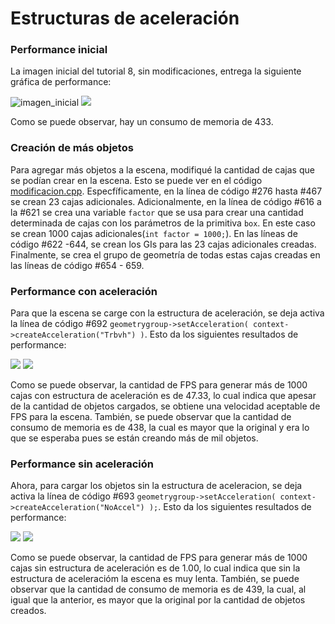 # Estructuras de aceleración

### Performance inicial

La imagen inicial del tutorial 8, sin modificaciones, entrega la siguiente gráfica de performance:

![imagen_inicial](https://github.com/wilmerodriguez/Estructuras-de-aceleracion/blob/master/inicial.PNG)
![](https://github.com/wilmerodriguez/Estructuras-de-aceleracion/blob/master/original.PNG)

Como se puede observar, hay un consumo de memoria de 433.

### Creación de más objetos

Para agregar más objetos a la escena, modifiqué la cantidad de cajas que se podían crear en la escena. Esto se puede ver en el código [modificacion.cpp](https://github.com/wilmerodriguez/Estructuras-de-aceleracion/blob/master/modificacion.cpp). Especfíficamente, en la línea de código #276 hasta #467 se crean 23 cajas adicionales. Adicionalmente, en la línea de código #616 a la #621 se crea una variable `factor` que se usa para crear una cantidad determinada de cajas con los parámetros de la primitiva `box`. En este caso se crean 1000 cajas adicionales(`int factor = 1000;`). En las líneas de código #622 -644, se crean los GIs para las 23 cajas adicionales creadas. Finalmente, se crea el grupo de geometría de todas estas cajas creadas en las líneas de código #654 - 659. 

### Performance con aceleración

Para que la escena se carge con la estructura de aceleración, se deja activa la línea de código #692 `geometrygroup->setAcceleration( context->createAcceleration("Trbvh") )`. Esto da los siguientes resultados de performance: 

![](https://github.com/wilmerodriguez/Estructuras-de-aceleracion/blob/master/performance_con_aceleracion.PNG)
![](https://github.com/wilmerodriguez/Estructuras-de-aceleracion/blob/master/con_aceleracion.PNG)

Como se puede observar, la cantidad de FPS para generar más de 1000 cajas con estructura de aceleración es de 47.33, lo cual indica que apesar de la cantidad de objetos cargados, se obtiene una velocidad aceptable de FPS para la escena. También, se puede observar que la cantidad de consumo de memoria es de 438, la cual es mayor que la original y era lo que se esperaba pues se están creando más de mil objetos.

### Performance sin aceleración

Ahora, para cargar los objetos sin la estructura de aceleracion, se deja activa la línea de código #693 `geometrygroup->setAcceleration( context->createAcceleration("NoAccel") );`. Esto da los siguientes resultados de performance:

![](https://github.com/wilmerodriguez/Estructuras-de-aceleracion/blob/master/performance_sin_aceleracion.PNG)
![](https://github.com/wilmerodriguez/Estructuras-de-aceleracion/blob/master/sin_aceleracion.PNG)

Como se puede observar, la cantidad de FPS para generar más de 1000 cajas sin estructura de aceleración es de 1.00, lo cual indica que sin la estructura de aceleracióm la escena es muy lenta. También, se puede observar que la cantidad de consumo de memoria es de 439, la cual, al igual que la anterior, es mayor que la original por la cantidad de objetos creados.
